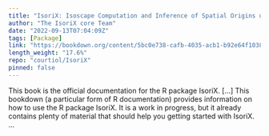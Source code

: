 ```yaml
---
title: "IsoriX: Isoscape Computation and Inference of Spatial Origins using R"
author: "The IsoriX core Team"
date: "2022-09-13T07:04:09Z"
tags: [Package]
link: "https://bookdown.org/content/5bc0e738-cafb-4035-acb1-b92e64f10389/"
length_weight: "17.6%"
repo: "courtiol/IsoriX"
pinned: false
---
```


This book is the official documentation for the R package IsoriX. [...] This bookdown (a particular form of R documentation) provides information on how to use the R package IsoriX.
It is a work in progress, but it already contains plenty of material that should help you getting started with IsoriX.  ...
